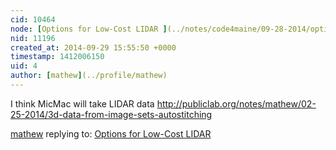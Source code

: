 ```yaml
---
cid: 10464
node: [Options for Low-Cost LIDAR ](../notes/code4maine/09-28-2014/options-for-low-cost-lidar)
nid: 11196
created_at: 2014-09-29 15:55:50 +0000
timestamp: 1412006150
uid: 4
author: [mathew](../profile/mathew)
---
```


I think MicMac will take LIDAR data
http://publiclab.org/notes/mathew/02-25-2014/3d-data-from-image-sets-autostitching

[mathew](../profile/mathew) replying to: [Options for Low-Cost LIDAR ](../notes/code4maine/09-28-2014/options-for-low-cost-lidar)

